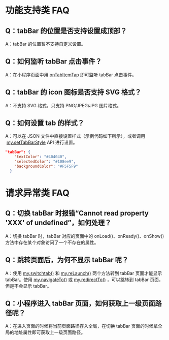 # 功能支持类 FAQ

## Q：tabBar 的位置是否支持设置成顶部？

A：tabBar 的位置暂不支持自定义设置。

## Q：如何监听 tabBar 点击事件？

A：在小程序页面中用 [onTabItemTap](https://opendocs.alipay.com/mini/api/navg36) 即可监听 tabBar 点击事件。

## Q：tabBar 的 icon 图标是否支持 SVG 格式？

A：不支持 SVG 格式，只支持 PNG/JPEG/JPG 图片格式。

## Q：如何设置 tab 的样式？

A：可以在 JSON 文件中直接设置样式（示例代码如下所示），或者调用  [my.setTabBarStyle](https://opendocs.alipay.com/mini/api/wcf0sv) API 进行设置。

```json
"tabBar": {
    "textColor": "#404040",
    "selectedColor": "#108ee9",
    "backgroundColor": "#F5F5F9"
  }
```

# 请求异常类 FAQ

## Q：切换 tabBar 时报错“Cannot read property 'XXX' of undefined”，如何处理？

A：切换 tabBar 时，tabBar 对应的页面中的 onLoad()、onReady()、onShow() 方法中存在某个对象访问了一个不存在的属性。

## Q：跳转页面后，为何不显示 tabBar 呢？

A：使用 [my.switchtab()](https://opendocs.alipay.com/mini/api/ui-tabbar) 和 [my.reLaunch()](https://opendocs.alipay.com/mini/api/hmn54z) 两个方法转到 tabBar 页面才能显示 tabBar。使用 [my.navigateTo()](https://opendocs.alipay.com/mini/api/zwi8gx) 或 [my.redirectTo()](https://opendocs.alipay.com/mini/api/fh18ky) ，可以跳转到 tabBar 页面，但是不会显示 tabBar。

## Q：小程序进入 tabBar 页面，如何获取上一级页面路径呢？

A：在进入页面的时候将当前页面路径存入全局，在切换 tabBar 页面的时候拿全局的地址属性即可获取上一级页面路径。
